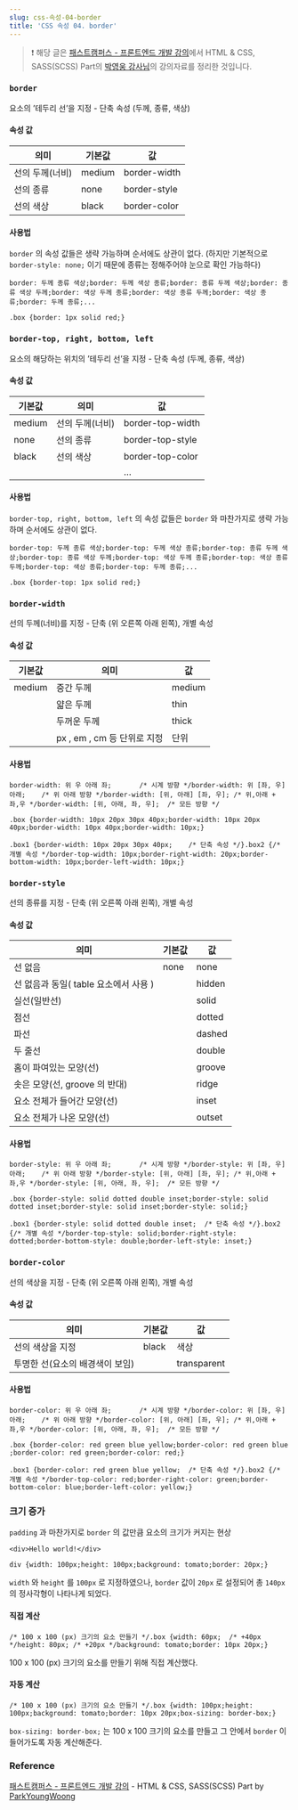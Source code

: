 ```yaml
---
slug: css-속성-04-border
title: 'CSS 속성 04. border'
---
```


> ❗️ 해당 글은 [패스트캠퍼스 - 프론트엔드 개발 강의](https://www.fastcampus.co.kr/dev_online_react/)에서 HTML & CSS, SASS(SCSS) Part의 [박영웅 강사님](https://github.com/ParkYoungWoong)의 강의자료를 정리한 것입니다.

### `border`

요소의 ’테두리 선’을 지정 - 단축 속성 (두께, 종류, 색상)

#### 속성 값

| 의미            | 기본값 | 값           |
| --------------- | ------ | ------------ |
| 선의 두께(너비) | medium | border-width |
| 선의 종류       | none   | border-style |
| 선의 색상       | black  | border-color |

#### 사용법

`border` 의 속성 값들은 생략 가능하며 순서에도 상관이 없다. (하지만 기본적으로 `border-style: none;` 이기 때문에 종류는 정해주어야 눈으로 확인 가능하다)

```plain text
border: 두께 종류 색상;border: 두께 색상 종류;border: 종류 두께 색상;border: 종류 색상 두께;border: 색상 두께 종류;border: 색상 종류 두께;border: 색상 종류;border: 두께 종류;...
```

```plain text
.box {border: 1px solid red;}
```

### `border-top, right, bottom, left`

요소의 해당하는 위치의 ’테두리 선’을 지정 - 단축 속성 (두께, 종류, 색상)

#### 속성 값

| 기본값 | 의미            | 값               |
| ------ | --------------- | ---------------- |
| medium | 선의 두께(너비) | border-top-width |
| none   | 선의 종류       | border-top-style |
| black  | 선의 색상       | border-top-color |
|        |                 | …                |

#### 사용법

`border-top, right, bottom, left` 의 속성 값들은 `border` 와 마찬가지로 생략 가능하며 순서에도 상관이 없다.

```plain text
border-top: 두께 종류 색상;border-top: 두께 색상 종류;border-top: 종류 두께 색상;border-top: 종류 색상 두께;border-top: 색상 두께 종류;border-top: 색상 종류 두께;border-top: 색상 종류;border-top: 두께 종류;...
```

```plain text
.box {border-top: 1px solid red;}
```

### `border-width`

선의 두께(너비)를 지정 - 단축 (위 오른쪽 아래 왼쪽), 개별 속성

#### 속성 값

| 기본값 | 의미                        | 값     |
| ------ | --------------------------- | ------ |
| medium | 중간 두께                   | medium |
|        | 얇은 두께                   | thin   |
|        | 두꺼운 두께                 | thick  |
|        | px , em , cm 등 단위로 지정 | 단위   |

#### 사용법

```plain text
border-width: 위 우 아래 좌;       /* 시계 방향 */border-width: 위 [좌, 우] 아래;    /* 위 아래 방향 */border-width: [위, 아래] [좌, 우]; /* 위,아래 + 좌,우 */border-width: [위, 아래, 좌, 우];  /* 모든 방향 */
```

```plain text
.box {border-width: 10px 20px 30px 40px;border-width: 10px 20px 40px;border-width: 10px 40px;border-width: 10px;}
```

```plain text
.box1 {border-width: 10px 20px 30px 40px;    /* 단축 속성 */}.box2 {/* 개별 속성 */border-top-width: 10px;border-right-width: 20px;border-bottom-width: 10px;border-left-width: 10px;}
```

### `border-style`

선의 종류를 지정 - 단축 (위 오른쪽 아래 왼쪽), 개별 속성

#### 속성 값

| 의미                                  | 기본값 | 값     |
| ------------------------------------- | ------ | ------ |
| 선 없음                               | none   | none   |
| 선 없음과 동일( table 요소에서 사용 ) |        | hidden |
| 실선(일반선)                          |        | solid  |
| 점선                                  |        | dotted |
| 파선                                  |        | dashed |
| 두 줄선                               |        | double |
| 홈이 파여있는 모양(선)                |        | groove |
| 솟은 모양(선, groove 의 반대)         |        | ridge  |
| 요소 전체가 들어간 모양(선)           |        | inset  |
| 요소 전체가 나온 모양(선)             |        | outset |

#### 사용법

```plain text
border-style: 위 우 아래 좌;       /* 시계 방향 */border-style: 위 [좌, 우] 아래;    /* 위 아래 방향 */border-style: [위, 아래] [좌, 우]; /* 위,아래 + 좌,우 */border-style: [위, 아래, 좌, 우];  /* 모든 방향 */
```

```plain text
.box {border-style: solid dotted double inset;border-style: solid dotted inset;border-style: solid inset;border-style: solid;}
```

```plain text
.box1 {border-style: solid dotted double inset;  /* 단축 속성 */}.box2 {/* 개별 속성 */border-top-style: solid;border-right-style: dotted;border-bottom-style: double;border-left-style: inset;}
```

### `border-color`

선의 색상을 지정 - 단축 (위 오른쪽 아래 왼쪽), 개별 속성

#### 속성 값

| 의미                            | 기본값 | 값          |
| ------------------------------- | ------ | ----------- |
| 선의 색상을 지정                | black  | 색상        |
| 투명한 선(요소의 배경색이 보임) |        | transparent |

#### 사용법

```plain text
border-color: 위 우 아래 좌;       /* 시계 방향 */border-color: 위 [좌, 우] 아래;    /* 위 아래 방향 */border-color: [위, 아래] [좌, 우]; /* 위,아래 + 좌,우 */border-color: [위, 아래, 좌, 우];  /* 모든 방향 */
```

```plain text
.box {border-color: red green blue yellow;border-color: red green blue ;border-color: red green;border-color: red;}
```

```plain text
.box1 {border-color: red green blue yellow;  /* 단축 속성 */}.box2 {/* 개별 속성 */border-top-color: red;border-right-color: green;border-bottom-color: blue;border-left-color: yellow;}
```

### 크기 증가

`padding` 과 마찬가지로 `border` 의 값만큼 요소의 크기가 커지는 현상

```plain text
<div>Hello world!</div>
```

```plain text
div {width: 100px;height: 100px;background: tomato;border: 20px;}
```

`width` 와 `height` 를 `100px` 로 지정하였으나, `border` 값이 `20px` 로 설정되어 총 `140px` 의 정사각형이 나타나게 되었다.

#### 직접 계산

```plain text
/* 100 x 100 (px) 크기의 요소 만들기 */.box {width: 60px;  /* +40px */height: 80px; /* +20px */background: tomato;border: 10px 20px;}
```

100 x 100 (px) 크기의 요소를 만들기 위해 직접 계산했다.

#### 자동 계산

```plain text
/* 100 x 100 (px) 크기의 요소 만들기 */.box {width: 100px;height: 100px;background: tomato;border: 10px 20px;box-sizing: border-box;}
```

`box-sizing: border-box;` 는 100 x 100 크기의 요소를 만들고 그 안에서 `border` 이 들어가도록 자동 계산해준다.

### Reference

[패스트캠퍼스 - 프론트엔드 개발 강의](https://www.fastcampus.co.kr/dev_online_react/) - HTML & CSS, SASS(SCSS) Part by [ParkYoungWoong](https://github.com/ParkYoungWoong)

